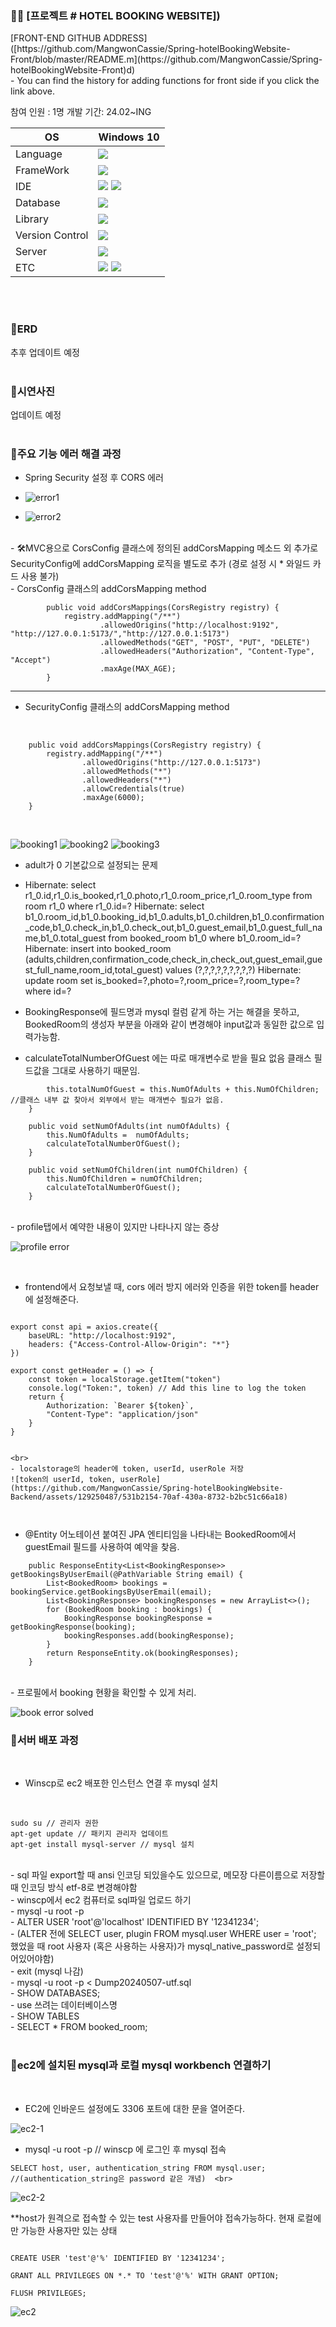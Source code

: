 
<h3>📌📎 [프로젝트 # HOTEL BOOKING WEBSITE])</h3>
[FRONT-END GITHUB ADDRESS]([https://github.com/MangwonCassie/Spring-hotelBookingWebsite-Front/blob/master/README.m](https://github.com/MangwonCassie/Spring-hotelBookingWebsite-Front)d)
<br>
- You can find the history for adding functions for front side if you click the link above.

참여 인원 : 1명
개발 기간: 24.02~ING

| OS           | Windows 10    |
| ------------ | ------------- |
| Language     | <img src="https://img.shields.io/badge/Java-F7DF1E?style=for-the-badge&logo=Java&logoColor=white">   |
| FrameWork    | <img src="https://img.shields.io/badge/SpringBoot-F7DF1E?style=for-the-badge&logo=SpringBoot&logoColor=white">   |
| IDE          | <img src="https://img.shields.io/badge/intellijidea-000000?style=for-the-badge&logo=intellijidea&logoColor=white"> <img src="https://img.shields.io/badge/VisualStudio-007ACC?style=for-the-badge&logo=visualstudio&logoColor=white">  |
| Database     |  <img src="https://img.shields.io/badge/MySQL-47A248?style=for-the-badge&logo=MySQL&logoColor=white">  |
| Library      |<img src="https://img.shields.io/badge/REACT-61DAFB?style=for-the-badge&logo=react&logoColor=white">  |
| Version Control        | <img src="https://img.shields.io/badge/GitHub-181717?style=for-the-badge&logo=GitHub&logoColor=white">  |
| Server        | <img src="https://img.shields.io/badge/EC2-181717?style=for-the-badge&logo=EC2&logoColor=white">  |
| ETC        | <img src="https://img.shields.io/badge/WinSCP-181717?style=for-the-badge&logo=WinSCP&logoColor=white">  <img src="https://img.shields.io/badge/Putty-181717?style=for-the-badge&logo=Putty&logoColor=white">|
<br/>
<br>

<h3>🔸ERD </h3>
추후 업데이트 예정
<br><br>

<h3>🔸시연사진 </h3>
업데이트 예정
<br><br>

<h3>🔸주요 기능 에러 해결 과정 </h3>

- Spring Security 설정 후 CORS 에러
- ![error1](https://github.com/MangwonCassie/Spring-hotelBookingWebsite-Backend/assets/129250487/9f40284e-a749-4322-acba-a59b5f11bfc4)


- ![error2](https://github.com/MangwonCassie/Spring-hotelBookingWebsite-Backend/assets/129250487/a464de3d-a3c5-448f-bcc7-619451bb7f4a)

<br>
- 🛠MVC용으로 CorsConfig 클래스에 정의된 addCorsMapping 메소드 외 추가로 SecurityConfig에 addCorsMapping 로직을 별도로 추가 (경로 설정 시 * 와일드 카드 사용 불가)<br>
- CorsConfig 클래스의 addCorsMapping method<br>


```@Override
        public void addCorsMappings(CorsRegistry registry) {
            registry.addMapping("/**")
                    .allowedOrigins("http://localhost:9192", "http://127.0.0.1:5173/","http://127.0.0.1:5173")
                    .allowedMethods("GET", "POST", "PUT", "DELETE")
                    .allowedHeaders("Authorization", "Content-Type", "Accept")
                    .maxAge(MAX_AGE);
        }
```

---

- SecurityConfig 클래스의 addCorsMapping method<br>
<br>


``` @Override
    public void addCorsMappings(CorsRegistry registry) {
        registry.addMapping("/**")
                .allowedOrigins("http://127.0.0.1:5173")
                .allowedMethods("*")
                .allowedHeaders("*")
                .allowCredentials(true)
                .maxAge(6000);
    }
```
<br>

![booking1](https://github.com/MangwonCassie/Spring-hotelBookingWebsite-Backend/assets/129250487/c8a00ac3-580f-4d3b-8bf0-d647991f0f07)
![booking2](https://github.com/MangwonCassie/Spring-hotelBookingWebsite-Backend/assets/129250487/1cbb6226-8322-4ca9-a404-256b83f0af6d)
![booking3](https://github.com/MangwonCassie/Spring-hotelBookingWebsite-Backend/assets/129250487/b3addf20-a402-4f45-a747-764311cecb33)

- adult가 0 기본값으로 설정되는 문제
- Hibernate: select r1_0.id,r1_0.is_booked,r1_0.photo,r1_0.room_price,r1_0.room_type from room r1_0 where r1_0.id=?
Hibernate: select b1_0.room_id,b1_0.booking_id,b1_0.adults,b1_0.children,b1_0.confirmation_code,b1_0.check_in,b1_0.check_out,b1_0.guest_email,b1_0.guest_full_name,b1_0.total_guest from booked_room b1_0 where b1_0.room_id=?
Hibernate: insert into booked_room (adults,children,confirmation_code,check_in,check_out,guest_email,guest_full_name,room_id,total_guest) values (?,?,?,?,?,?,?,?,?)
Hibernate: update room set is_booked=?,photo=?,room_price=?,room_type=? where id=?

- BookingResponse에 필드명과 mysql 컬럼 같게 하는 거는 해결을 못하고, BookedRoom의 생성자 부분을 아래와 같이 변경해야 input값과 동일한 값으로 입력가능함.
- calculateTotalNumberOfGuest 에는 따로 매개변수로 받을 필요 없음 클래스 필드값을 그대로 사용하기 때문임. 

```  public void calculateTotalNumberOfGuest(){
        this.totalNumOfGuest = this.NumOfAdults + this.NumOfChildren; //클래스 내부 값 찾아서 외부에서 받는 매개변수 필요가 없음.
    }

    public void setNumOfAdults(int numOfAdults) {
        this.NumOfAdults =  numOfAdults;
        calculateTotalNumberOfGuest();
    }

    public void setNumOfChildren(int numOfChildren) {
        this.NumOfChildren = numOfChildren;
        calculateTotalNumberOfGuest();
    }
```

<br>
- profile탭에서 예약한 내용이 있지만 나타나지 않는 증상<br>

![profile error](https://github.com/MangwonCassie/Spring-hotelBookingWebsite-Backend/assets/129250487/e30b93ca-97f7-4ea1-b025-412d16861845)


<br>

- frontend에서 요청보낼 때, cors 에러 방지 에러와 인증을 위한 token를 header에 설정해준다.

```import axios from "axios"

export const api = axios.create({
	baseURL: "http://localhost:9192",
	headers: {"Access-Control-Allow-Origin": "*"}
})

export const getHeader = () => {
	const token = localStorage.getItem("token")
	console.log("Token:", token) // Add this line to log the token
	return {
		Authorization: `Bearer ${token}`,
		"Content-Type": "application/json"
	}
}


<br>
- localstorage의 header에 token, userId, userRole 저장
![token의 userId, token, userRole](https://github.com/MangwonCassie/Spring-hotelBookingWebsite-Backend/assets/129250487/531b2154-70af-430a-8732-b2bc51c66a18)



```
- @Entity 어노테이션 붙여진 JPA 엔티티임을 나타내는 BookedRoom에서 guestEmail 필드를 사용하여 예약을 찾음.

``` @GetMapping("/user/{email}/bookings")
    public ResponseEntity<List<BookingResponse>> getBookingsByUserEmail(@PathVariable String email) {
        List<BookedRoom> bookings = bookingService.getBookingsByUserEmail(email);
        List<BookingResponse> bookingResponses = new ArrayList<>();
        for (BookedRoom booking : bookings) {
            BookingResponse bookingResponse = getBookingResponse(booking);
            bookingResponses.add(bookingResponse);
        }
        return ResponseEntity.ok(bookingResponses);
    }
```


<br>
- 프로필에서 booking 현황을 확인할 수 있게 처리.

![book error solved](https://github.com/MangwonCassie/Spring-hotelBookingWebsite-Backend/assets/129250487/9b11f3e4-96a9-43bf-a615-4098dddef536)




<h3>🔸서버 배포 과정</h3><br>

- Winscp로 ec2 배포한 인스턴스 연결 후 mysql 설치 <br>
<br>

```
sudo su // 관리자 권한
apt-get update // 패키지 관리자 업데이트  
apt-get install mysql-server // mysql 설치
```

<br>
- sql 파일 export할 때 ansi 인코딩 되있을수도 있으므로, 메모장 다른이름으로 저장할 때 인코딩 방식 etf-8로 변경해야함<br>
- winscp에서 ec2 컴퓨터로 sql파일 업로드 하기  <br>
- mysql -u root -p <br>
- ALTER USER 'root'@'localhost' IDENTIFIED BY '12341234';  <br>
- (ALTER 전에 SELECT user, plugin FROM mysql.user WHERE user = 'root'; 했었을 때 root 사용자 (혹은 사용하는 사용자)가 mysql_native_password로 설정되어있어야함)<br>
- exit (mysql 나감) <br>
- mysql -u root -p < Dump20240507-utf.sql <br>
- SHOW DATABASES;  <br>
- use 쓰려는 데이터베이스명 <br>
- SHOW TABLES  <br>
- SELECT * FROM booked_room; <br><br>

	
 <h3>🔸ec2에 설치된 mysql과 로컬 mysql workbench 연결하기 </h3> <br>
 

- EC2에 인바운드 설정에도 3306 포트에 대한 문을 열어준다.

![ec2-1](https://github.com/MangwonCassie/Spring-hotelBookingWebsite-Backend/assets/129250487/860c6476-07d4-496d-b49a-5746d6c4b08e)

- mysql -u root -p // winscp 에 로그인 후 mysql 접속 <br>

```
SELECT host, user, authentication_string FROM mysql.user;   //(authentication_string은 password 같은 개념)  <br>
````

![ec2-2](https://github.com/MangwonCassie/Spring-hotelBookingWebsite-Backend/assets/129250487/d58ee66e-f5ff-4745-9421-bb050015105e)<br>

**host가 원격으로 접속할 수 있는 test 사용자를 만들어야 접속가능하다. 현재 로컬에만 가능한 사용자만 있는 상태 <br>

```

CREATE USER 'test'@'%' IDENTIFIED BY '12341234';

GRANT ALL PRIVILEGES ON *.* TO 'test'@'%' WITH GRANT OPTION;

FLUSH PRIVILEGES;
```



![ec2](https://github.com/MangwonCassie/Spring-hotelBookingWebsite-Backend/assets/129250487/68f86611-5612-4df8-9660-2429bad829ec)






